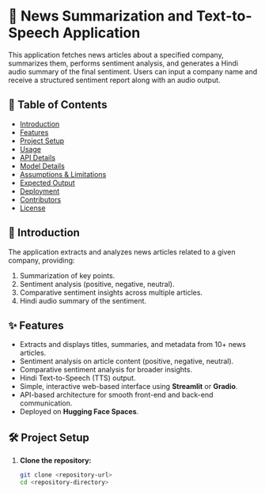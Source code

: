 # 📰 News Summarization and Text-to-Speech Application

This application fetches news articles about a specified company, summarizes them, performs sentiment analysis, and generates a Hindi audio summary of the final sentiment. Users can input a company name and receive a structured sentiment report along with an audio output.

## 📑 Table of Contents
- [Introduction](#-introduction)
- [Features](#-features)
- [Project Setup](#-project-setup)
- [Usage](#-usage)
- [API Details](#-api-details)
- [Model Details](#-model-details)
- [Assumptions & Limitations](#-assumptions--limitations)
- [Expected Output](#-expected-output)
- [Deployment](#-deployment)
- [Contributors](#-contributors)
- [License](#-license)

## 📖 Introduction

The application extracts and analyzes news articles related to a given company, providing:
1. Summarization of key points.
2. Sentiment analysis (positive, negative, neutral).
3. Comparative sentiment insights across multiple articles.
4. Hindi audio summary of the sentiment.

## ✨ Features

- Extracts and displays titles, summaries, and metadata from 10+ news articles.
- Sentiment analysis on article content (positive, negative, neutral).
- Comparative sentiment analysis for broader insights.
- Hindi Text-to-Speech (TTS) output.
- Simple, interactive web-based interface using **Streamlit** or **Gradio**.
- API-based architecture for smooth front-end and back-end communication.
- Deployed on **Hugging Face Spaces**.

## 🛠️ Project Setup

1. **Clone the repository:**
   ```bash
   git clone <repository-url>
   cd <repository-directory>
